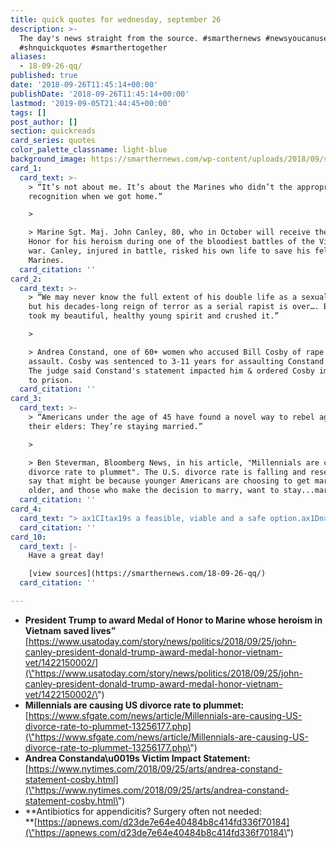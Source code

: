 ```yaml
---
title: quick quotes for wednesday, september 26
description: >-
  The day's news straight from the source. #smarthernews #newsyoucanuse
  #shnquickquotes #smarthertogether
aliases:
  - 18-09-26-qq/
published: true
date: '2018-09-26T11:45:14+00:00'
publishDate: '2018-09-26T11:45:14+00:00'
lastmod: '2019-09-05T21:44:45+00:00'
tags: []
post_author: []
section: quickreads
card_series: quotes
color_palette_classname: light-blue
background_image: https://smarthernews.com/wp-content/uploads/2018/09/shn_flag-min.png
card_1:
  card_text: >-
    > “It’s not about me. It’s about the Marines who didn’t the appropriate
    recognition when we got home.”

    > 

    > Marine Sgt. Maj. John Canley, 80, who in October will receive the Medal of
    Honor for his heroism during one of the bloodiest battles of the Vietnam
    war. Canley, injured in battle, risked his own life to save his fellow
    Marines.
  card_citation: ''
card_2:
  card_text: >-
    > “We may never know the full extent of his double life as a sexual predator
    but his decades-long reign of terror as a serial rapist is over…. Bill Cosby
    took my beautiful, healthy young spirit and crushed it.”

    > 

    > Andrea Constand, one of 60+ women who accused Bill Cosby of rape or sexual
    assault. Cosby was sentenced to 3-11 years for assaulting Constand in 2004.
    The judge said Constand's statement impacted him & ordered Cosby immediately
    to prison.
  card_citation: ''
card_3:
  card_text: >-
    > “Americans under the age of 45 have found a novel way to rebel against
    their elders: They’re staying married.”

    > 

    > Ben Steverman, Bloomberg News, in his article, "Millennials are causing US
    divorce rate to plummet". The U.S. divorce rate is falling and researchers
    say that might be because younger Americans are choosing to get married
    older, and those who make the decision to marry, want to stay...married.
  card_citation: ''
card_4:
  card_text: "> ax1CItax19s a feasible, viable and a safe option.ax1Dn> n> Dr. Paulina Salminen, lead author in the most established study to date that looked at treating appendicitis with antibiotics instead of surgery. Appendicitis is one of the most common emergency surgeries in the world. Doctors found a 64% success rate for those treated with antibiotics; others still needed the surgery."
  card_citation: ''
card_10:
  card_text: |-
    Have a great day!

    [view sources](https://smarthernews.com/18-09-26-qq/)
  card_citation: ''

---
```

*   **President Trump to award Medal of Honor to Marine whose heroism in Vietnam saved lives”**  
    [https://www.usatoday.com/story/news/politics/2018/09/25/john-canley-president-donald-trump-award-medal-honor-vietnam-vet/1422150002/](\"https://www.usatoday.com/story/news/politics/2018/09/25/john-canley-president-donald-trump-award-medal-honor-vietnam-vet/1422150002/\")
*   **Millennials are causing US divorce rate to plummet:**  
    [https://www.sfgate.com/news/article/Millennials-are-causing-US-divorce-rate-to-plummet-13256177.php](\"https://www.sfgate.com/news/article/Millennials-are-causing-US-divorce-rate-to-plummet-13256177.php\")
*   **Andrea Constanda\\u0019s Victim Impact Statement:**  
    [https://www.nytimes.com/2018/09/25/arts/andrea-constand-statement-cosby.html](\"https://www.nytimes.com/2018/09/25/arts/andrea-constand-statement-cosby.html\")
*   **Antibiotics for appendicitis? Surgery often not needed:  
    **[https://apnews.com/d23de7e64e40484b8c414fd336f70184](\"https://apnews.com/d23de7e64e40484b8c414fd336f70184\")